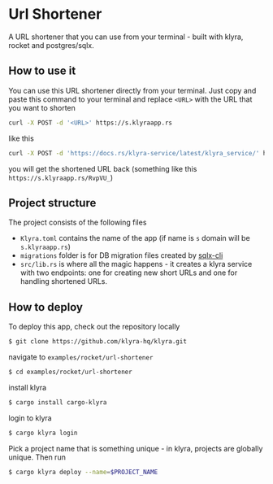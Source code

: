 # Url Shortener

A URL shortener that you can use from your terminal - built with klyra, rocket and postgres/sqlx.

## How to use it

You can use this URL shortener directly from your terminal. Just copy and paste this command to your terminal and replace `<URL>` with the URL that you want to shorten

```bash
curl -X POST -d '<URL>' https://s.klyraapp.rs
```

like this

```bash
curl -X POST -d 'https://docs.rs/klyra-service/latest/klyra_service/' https://s.klyraapp.rs
```

you will get the shortened URL back (something like this `https://s.klyraapp.rs/RvpVU_`)

## Project structure

The project consists of the following files

- `Klyra.toml` contains the name of the app (if name is `s` domain will be `s.klyraapp.rs`)
- `migrations` folder is for DB migration files created by [sqlx-cli](https://github.com/launchbadge/sqlx/tree/master/sqlx-cli)
- `src/lib.rs` is where all the magic happens - it creates a klyra service with two endpoints: one for creating new short URLs and one for handling shortened URLs.

## How to deploy

To deploy this app, check out the repository locally

```bash
$ git clone https://github.com/klyra-hq/klyra.git
```

navigate to `examples/rocket/url-shortener`

```bash
$ cd examples/rocket/url-shortener
```

install klyra

```bash
$ cargo install cargo-klyra
```

login to klyra

```bash
$ cargo klyra login
```

Pick a project name that is something unique - in klyra,
projects are globally unique. Then run

```bash
$ cargo klyra deploy --name=$PROJECT_NAME
```
